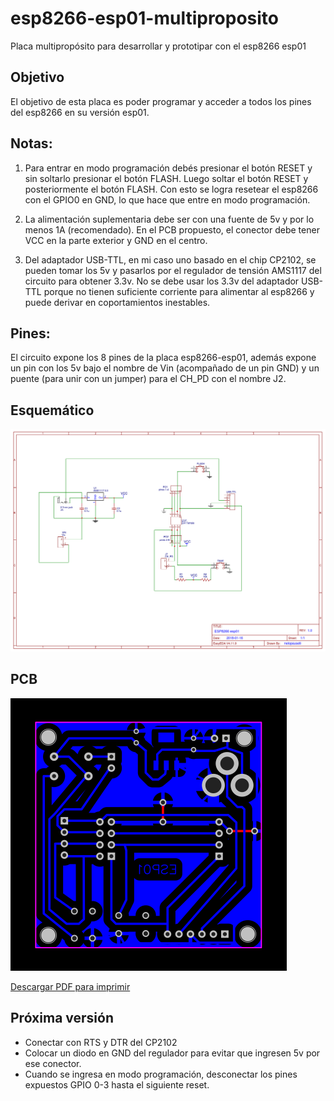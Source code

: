 # esp8266-esp01-multiproposito
Placa multipropósito para desarrollar y prototipar con el esp8266 esp01

## Objetivo
El objetivo de esta placa es poder programar y acceder a todos los pines del esp8266 en su versi&oacute;n esp01.

## Notas:
1. Para entrar en modo programaci&oacute;n deb&eacute;s presionar el bot&oacute;n RESET y sin soltarlo presionar el bot&oacute;n FLASH. Luego soltar el bot&oacute;n RESET y posteriormente el bot&oacute;n FLASH. Con esto se logra resetear el esp8266 con el GPIO0 en GND, lo que hace que entre en modo programaci&oacute;n.

2. La alimentaci&oacute;n suplementaria debe ser con una fuente de 5v y por lo menos 1A (recomendado). En el PCB propuesto, el conector debe tener VCC en la parte exterior y GND en el centro.

3. Del adaptador USB-TTL, en mi caso uno basado en el chip CP2102, se pueden tomar los 5v y pasarlos por el regulador de tensi&oacute;n AMS1117 del circuito para obtener 3.3v. No se debe usar los 3.3v del adaptador USB-TTL porque no tienen suficiente corriente para alimentar al esp8266 y puede derivar en coportamientos inestables.

## Pines:
El circuito expone los 8 pines de la placa esp8266-esp01, adem&aacute;s expone un pin con los 5v bajo el nombre de Vin (acompa&ntilde;ado de un pin GND) y un puente (para unir con un jumper) para el CH_PD con el nombre J2.

## Esquem&aacute;tico
![](https://github.com/nelopauselli/esp8266-esp01-multiproposito/raw/master/Esquematico.png "Esquem&aacute;tico")

## PCB
![](https://github.com/nelopauselli/esp8266-esp01-multiproposito/raw/master/PCB.png "PCB")

[Descargar PDF para imprimir](https://github.com/nelopauselli/esp8266-esp01-multiproposito/raw/master/PCB.pdf)

## Pr&oacute;xima versi&oacute;n
* Conectar con RTS y DTR del CP2102
* Colocar un diodo en GND del regulador para evitar que ingresen 5v por ese conector.
* Cuando se ingresa en modo programaci&oacute;n, desconectar los pines expuestos GPIO 0-3 hasta el siguiente reset.